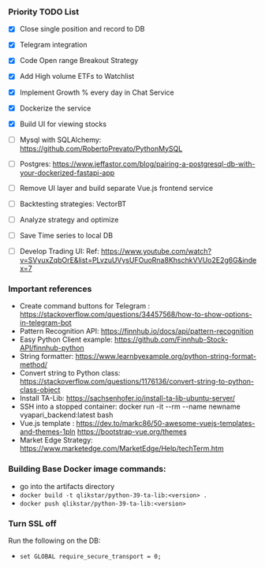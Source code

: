 ### Priority TODO List

- [x] Close single position and record to DB  
- [x] Telegram integration
- [x] Code Open range Breakout Strategy
- [x] Add High volume ETFs to Watchlist
- [x] Implement Growth % every day in Chat Service
- [x] Dockerize the service
- [x] Build UI for viewing stocks 
- [ ] Mysql with SQLAlchemy: https://github.com/RobertoPrevato/PythonMySQL  
- [ ] Postgres: https://www.jeffastor.com/blog/pairing-a-postgresql-db-with-your-dockerized-fastapi-app
- [ ] Remove UI layer and build separate Vue.js frontend service 
- [ ] Backtesting strategies: VectorBT
- [ ] Analyze strategy and optimize   
- [ ] Save Time series to local DB
- [ ] Develop Trading UI: Ref: https://www.youtube.com/watch?v=SVyuxZqbOrE&list=PLvzuUVysUFOuoRna8KhschkVVUo2E2g6G&index=7


### Important references

- Create command buttons for Telegram : https://stackoverflow.com/questions/34457568/how-to-show-options-in-telegram-bot
- Pattern Recognition API: https://finnhub.io/docs/api/pattern-recognition
- Easy Python Client example: https://github.com/Finnhub-Stock-API/finnhub-python
- String formatter: https://www.learnbyexample.org/python-string-format-method/
- Convert string to Python class: https://stackoverflow.com/questions/1176136/convert-string-to-python-class-object
- Install TA-Lib: https://sachsenhofer.io/install-ta-lib-ubuntu-server/
- SSH into a stopped container: docker run -it --rm --name newname vyapari_backend:latest bash
- Vue.js template : https://dev.to/markc86/50-awesome-vuejs-templates-and-themes-1pln
  https://bootstrap-vue.org/themes
- Market Edge Strategy: https://www.marketedge.com/MarketEdge/Help/techTerm.htm 

### Building Base Docker image commands:
- go into the artifacts directory
- `docker build -t qlikstar/python-39-ta-lib:<version> .`
- `docker push qlikstar/python-39-ta-lib:<version>`

### Turn SSL off
Run the following on the DB:
- `set GLOBAL require_secure_transport = 0;`